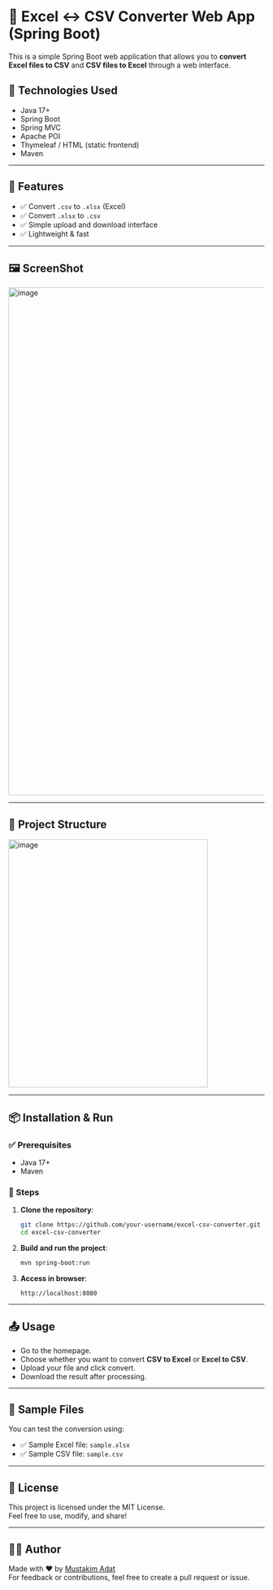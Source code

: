 # 📄 Excel ↔ CSV Converter Web App (Spring Boot)

This is a simple Spring Boot web application that allows you to **convert Excel files to CSV** and **CSV files to Excel** through a web interface.

## 🔧 Technologies Used

- Java 17+
- Spring Boot
- Spring MVC
- Apache POI
- Thymeleaf / HTML (static frontend)
- Maven

---

## 🚀 Features

- ✅ Convert `.csv` to `.xlsx` (Excel)
- ✅ Convert `.xlsx` to `.csv`
- ✅ Simple upload and download interface
- ✅ Lightweight & fast

---
## 🖼️ ScreenShot

<img width="1919" height="999" alt="image" src="https://github.com/user-attachments/assets/68cf0bf1-155a-443d-ae72-6316833fc294" />




---


## 📁 Project Structure

<img width="392" height="488" alt="image" src="https://github.com/user-attachments/assets/3088d1b4-482e-44a5-80e6-d1b92c76c4f4" />



---

## 📦 Installation & Run

### ✅ Prerequisites

- Java 17+
- Maven

### 🔄 Steps

1. **Clone the repository**:
    ```bash
    git clone https://github.com/your-username/excel-csv-converter.git
    cd excel-csv-converter
    ```

2. **Build and run the project**:
    ```bash
    mvn spring-boot:run
    ```

3. **Access in browser**:
    ```
    http://localhost:8080
    ```

---

## 📤 Usage

- Go to the homepage.
- Choose whether you want to convert **CSV to Excel** or **Excel to CSV**.
- Upload your file and click convert.
- Download the result after processing.

---

## 📂 Sample Files

You can test the conversion using:
- ✅ Sample Excel file: `sample.xlsx`
- ✅ Sample CSV file: `sample.csv`

---

## 🧾 License

This project is licensed under the MIT License.  
Feel free to use, modify, and share!

---

## 🙋‍♂️ Author

Made with ❤️ by [Mustakim Adat](https://github.com/Mustakimadat)  
For feedback or contributions, feel free to create a pull request or issue.


